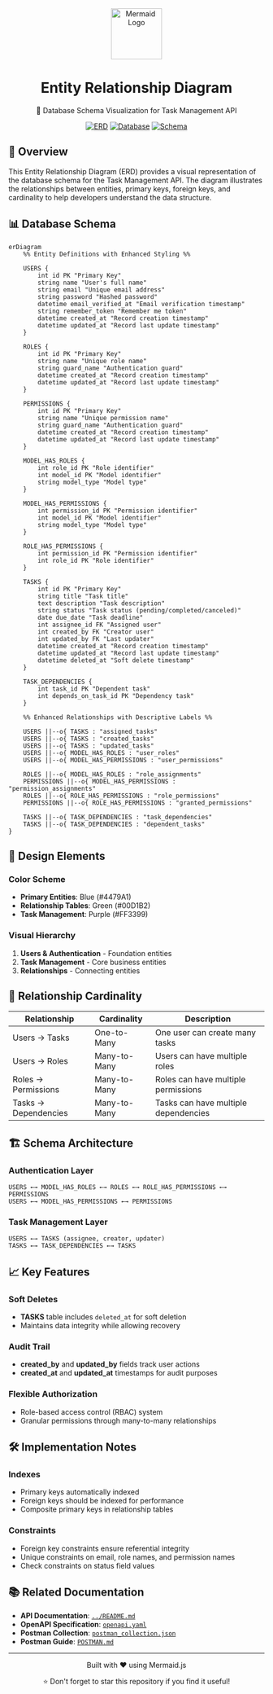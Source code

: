 <div align="center">
  <img src="https://mermaid.js.org/images/mermaid-logo.svg" alt="Mermaid Logo" width="100">
  <h1>Entity Relationship Diagram</h1>
  <p>📘 Database Schema Visualization for Task Management API</p>
  
  [![ERD](https://img.shields.io/badge/ERD-Visualization-FF3399?style=for-the-badge)](https://mermaid.js.org)
  [![Database](https://img.shields.io/badge/Database-MySQL-4479A1?style=for-the-badge)](https://www.mysql.com)
  [![Schema](https://img.shields.io/badge/Schema-Design-00D1B2?style=for-the-badge)](https://en.wikipedia.org/wiki/Entity%E2%80%93relationship_model)
</div>

## 🌟 Overview

This Entity Relationship Diagram (ERD) provides a visual representation of the database schema for the Task Management API. The diagram illustrates the relationships between entities, primary keys, foreign keys, and cardinality to help developers understand the data structure.

## 📊 Database Schema

```
erDiagram
    %% Entity Definitions with Enhanced Styling %%
    
    USERS {
        int id PK "Primary Key"
        string name "User's full name"
        string email "Unique email address"
        string password "Hashed password"
        datetime email_verified_at "Email verification timestamp"
        string remember_token "Remember me token"
        datetime created_at "Record creation timestamp"
        datetime updated_at "Record last update timestamp"
    }
    
    ROLES {
        int id PK "Primary Key"
        string name "Unique role name"
        string guard_name "Authentication guard"
        datetime created_at "Record creation timestamp"
        datetime updated_at "Record last update timestamp"
    }
    
    PERMISSIONS {
        int id PK "Primary Key"
        string name "Unique permission name"
        string guard_name "Authentication guard"
        datetime created_at "Record creation timestamp"
        datetime updated_at "Record last update timestamp"
    }
    
    MODEL_HAS_ROLES {
        int role_id PK "Role identifier"
        int model_id PK "Model identifier"
        string model_type "Model type"
    }
    
    MODEL_HAS_PERMISSIONS {
        int permission_id PK "Permission identifier"
        int model_id PK "Model identifier"
        string model_type "Model type"
    }
    
    ROLE_HAS_PERMISSIONS {
        int permission_id PK "Permission identifier"
        int role_id PK "Role identifier"
    }
    
    TASKS {
        int id PK "Primary Key"
        string title "Task title"
        text description "Task description"
        string status "Task status (pending/completed/canceled)"
        date due_date "Task deadline"
        int assignee_id FK "Assigned user"
        int created_by FK "Creator user"
        int updated_by FK "Last updater"
        datetime created_at "Record creation timestamp"
        datetime updated_at "Record last update timestamp"
        datetime deleted_at "Soft delete timestamp"
    }
    
    TASK_DEPENDENCIES {
        int task_id PK "Dependent task"
        int depends_on_task_id PK "Dependency task"
    }
    
    %% Enhanced Relationships with Descriptive Labels %%
    
    USERS ||--o{ TASKS : "assigned_tasks"
    USERS ||--o{ TASKS : "created_tasks"
    USERS ||--o{ TASKS : "updated_tasks"
    USERS ||--o{ MODEL_HAS_ROLES : "user_roles"
    USERS ||--o{ MODEL_HAS_PERMISSIONS : "user_permissions"
    
    ROLES ||--o{ MODEL_HAS_ROLES : "role_assignments"
    PERMISSIONS ||--o{ MODEL_HAS_PERMISSIONS : "permission_assignments"
    ROLES ||--o{ ROLE_HAS_PERMISSIONS : "role_permissions"
    PERMISSIONS ||--o{ ROLE_HAS_PERMISSIONS : "granted_permissions"
    
    TASKS ||--o{ TASK_DEPENDENCIES : "task_dependencies"
    TASKS ||--o{ TASK_DEPENDENCIES : "dependent_tasks"
}

```


## 🎨 Design Elements

### Color Scheme
- **Primary Entities**: Blue (#4479A1)
- **Relationship Tables**: Green (#00D1B2)
- **Task Management**: Purple (#FF3399)

### Visual Hierarchy
1. **Users & Authentication** - Foundation entities
2. **Task Management** - Core business entities
3. **Relationships** - Connecting entities

## 🔗 Relationship Cardinality

| Relationship | Cardinality | Description |
|--------------|-------------|-------------|
| Users → Tasks | One-to-Many | One user can create many tasks |
| Users → Roles | Many-to-Many | Users can have multiple roles |
| Roles → Permissions | Many-to-Many | Roles can have multiple permissions |
| Tasks → Dependencies | Many-to-Many | Tasks can have multiple dependencies |

## 🏗️ Schema Architecture

### Authentication Layer
```
USERS ←→ MODEL_HAS_ROLES ←→ ROLES ←→ ROLE_HAS_PERMISSIONS ←→ PERMISSIONS
USERS ←→ MODEL_HAS_PERMISSIONS ←→ PERMISSIONS
```

### Task Management Layer
```
USERS ←→ TASKS (assignee, creator, updater)
TASKS ←→ TASK_DEPENDENCIES ←→ TASKS
```

## 📈 Key Features

### Soft Deletes
- **TASKS** table includes `deleted_at` for soft deletion
- Maintains data integrity while allowing recovery

### Audit Trail
- **created_by** and **updated_by** fields track user actions
- **created_at** and **updated_at** timestamps for audit purposes

### Flexible Authorization
- Role-based access control (RBAC) system
- Granular permissions through many-to-many relationships

## 🛠️ Implementation Notes

### Indexes
- Primary keys automatically indexed
- Foreign keys should be indexed for performance
- Composite primary keys in relationship tables

### Constraints
- Foreign key constraints ensure referential integrity
- Unique constraints on email, role names, and permission names
- Check constraints on status field values

## 📚 Related Documentation

- **API Documentation**: [`../README.md`](../README.md)
- **OpenAPI Specification**: [`openapi.yaml`](openapi.yaml)
- **Postman Collection**: [`postman_collection.json`](postman_collection.json)
- **Postman Guide**: [`POSTMAN.md`](POSTMAN.md)

---

<div align="center">
  <p>Built with ❤️ using Mermaid.js</p>
  <p>⭐ Don't forget to star this repository if you find it useful!</p>
</div>
